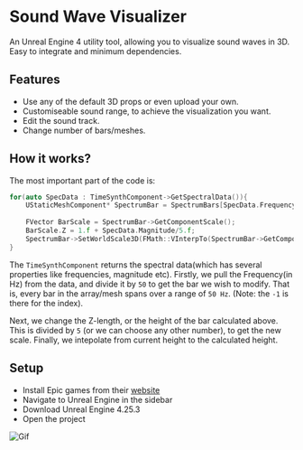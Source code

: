 # Sound Wave Visualizer
An Unreal Engine 4 utility tool, allowing you to visualize sound waves in 3D. Easy to integrate and minimum dependencies.

## Features
- Use any of the default 3D props or even upload your own.
- Customiseable sound range, to achieve the visualization you want.
- Edit the sound track.
- Change number of bars/meshes.

## How it works?
The most important part of the code is:
```cpp
for(auto SpecData : TimeSynthComponent->GetSpectralData()){
    UStaticMeshComponent* SpectrumBar = SpectrumBars[SpecData.FrequencyHz / 50.f  -  1];
        
    FVector BarScale = SpectrumBar->GetComponentScale();
    BarScale.Z = 1.f + SpecData.Magnitude/5.f;
    SpectrumBar->SetWorldScale3D(FMath::VInterpTo(SpectrumBar->GetComponentScale(), BarScale, DeltaTime, 5.f));
}
```
The `TimeSynthComponent` returns the spectral data(which has several properties like frequencies, magnitude etc). Firstly, we pull the Frequency(in Hz) from the data, and divide it by `50` to get the bar we wish to modify. That is, every bar in the array/mesh spans over a range of `50 Hz`. (Note: the `-1` is there for the index).

Next, we change the Z-length, or the height of the bar calculated above. This is divided by `5` (or we can choose any other number), to get the new scale. Finally, we intepolate from current height to the calculated height.

## Setup
- Install Epic games from their [website](https://www.epicgames.com/store/en-US/)
- Navigate to Unreal Engine in the sidebar
- Download Unreal Engine 4.25.3
- Open the project

![Gif](1600348737376.gif)
